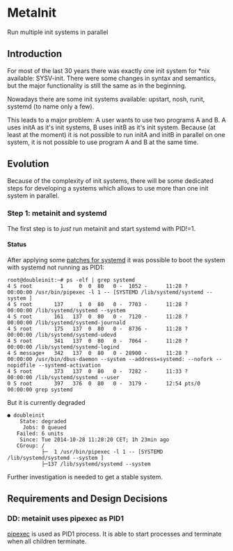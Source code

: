 # MetaInit
Run multiple init systems in parallel

## Introduction
For most of the last 30 years there was exactly one init system for
*nix available: SYSV-init.  There were some changes in syntax and
semantics, but the major functionality is still the same as in the
beginning.

Nowadays there are some init systems available: upstart, nosh, runit,
systemd (to name only a few).

This leads to a major problem:
A user wants to use two programs A and B. A uses initA as it's init
systems, B uses initB as it's init system.  Because (at least at the
moment) it is not possible to run initA and initB in parallel on one
system, it is not possible to use program A and B at the same time.

## Evolution
Because of the complexity of init systems, there will be some
dedicated steps for developing a systems which allows to use more than
one init system in parallel.

### Step 1: metainit and systemd
The first step is to _just_ run metainit and start systemd with
PID!=1.

#### Status
After applying some [patches for
systemd](patches/systemd-1faef9059081b821b7d7a4a1e65013cd8beaaca3.diff)
it was possible to boot the system with systemd not running as PID1:

    root@doubleinit:~# ps -elf | grep systemd
    4 S root         1     0  0  80   0 -  1052 -      11:28 ?        00:00:00 /usr/bin/pipexec -l 1 -- [SYSTEMD /lib/systemd/systemd --system ]
    4 S root       137     1  0  80   0 -  7703 -      11:28 ?        00:00:00 /lib/systemd/systemd --system
    4 S root       161   137  0  80   0 -  7120 -      11:28 ?        00:00:00 /lib/systemd/systemd-journald
    4 S root       175   137  0  80   0 -  8736 -      11:28 ?        00:00:00 /lib/systemd/systemd-udevd
    4 S root       341   137  0  80   0 -  7064 -      11:28 ?        00:00:00 /lib/systemd/systemd-logind
    4 S message+   342   137  0  80   0 - 28900 -      11:28 ?        00:00:00 /usr/bin/dbus-daemon --system --address=systemd: --nofork --nopidfile --systemd-activation
    4 S root       373   137  0  80   0 -  7282 -      11:33 ?        00:00:00 /lib/systemd/systemd --user
    0 S root       397   376  0  80   0 -  3179 -      12:54 pts/0    00:00:00 grep systemd

But it is currently degraded

    ● doubleinit
        State: degraded
         Jobs: 0 queued
       Failed: 6 units
        Since: Tue 2014-10-28 11:28:20 CET; 1h 23min ago
       CGroup: /
               ├─  1 /usr/bin/pipexec -l 1 -- [SYSTEMD /lib/systemd/systemd --system ]
               ├─137 /lib/systemd/systemd --system

Further investigation is needed to get a stable system.

## Requirements and Design Decisions

### DD: metainit uses pipexec as PID1
[pipexec](https://github.com/flonatel/pipexec) is used as PID1
process.  It is able to start processes and terminate when all
children terminate.


